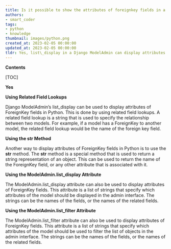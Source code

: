 ```yaml
---
title: Is it possible to show the attributes of foreignkey fields in a django modeladmin's list_display?
authors:
- smart_coder
tags:
- python
- knowledge
thumbnail: images/python.png
created_at: 2023-02-05 00:00:00
updated_at: 2023-02-05 00:00:00
tldr: Yes, list\_display in a Django ModelAdmin can display attributes of ForeignKey fields.
---
```


**Contents**

[TOC]

**Yes**

**Using Related Field Lookups**

Django ModelAdmin’s list_display can be used to display attributes of ForeignKey fields in Python. This is done by using related field lookups. A related field lookup is a string that is used to specify the relationship between two models. For example, if a model has a ForeignKey to another model, the related field lookup would be the name of the foreign key field.

**Using the __str__ Method**

Another way to display attributes of ForeignKey fields in Python is to use the __str__ method. The __str__ method is a special method that is used to return a string representation of an object. This can be used to return the name of the ForeignKey field, or any other attribute that is associated with it.

**Using the ModelAdmin.list_display Attribute**

The ModelAdmin.list_display attribute can also be used to display attributes of ForeignKey fields. This attribute is a list of strings that specify which attributes of the model should be displayed in the admin interface. The strings can be the names of the fields, or the names of the related fields.

**Using the ModelAdmin.list_filter Attribute**

The ModelAdmin.list_filter attribute can also be used to display attributes of ForeignKey fields. This attribute is a list of strings that specify which attributes of the model should be used to filter the list of objects in the admin interface. The strings can be the names of the fields, or the names of the related fields.
